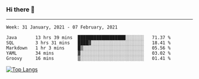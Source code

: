 ### Hi there 👋
---
<!--START_SECTION:waka-->
```text
Week: 31 January, 2021 - 07 February, 2021

Java       13 hrs 39 mins  ██████████████████░░░░░░░   71.37 % 
SQL        3 hrs 31 mins   ████▓░░░░░░░░░░░░░░░░░░░░   18.41 % 
Markdown   1 hr 3 mins     █▒░░░░░░░░░░░░░░░░░░░░░░░   05.56 % 
YAML       34 mins         ▓░░░░░░░░░░░░░░░░░░░░░░░░   03.02 % 
Groovy     16 mins         ▒░░░░░░░░░░░░░░░░░░░░░░░░   01.41 % 
```
<!--END_SECTION:waka-->

[![Top Langs](https://github-readme-stats.vercel.app/api/top-langs/?username=HyunAh-iia&layout=compact)](https://github.com/anuraghazra/github-readme-stats)
<!--
**HyunAh-iia/HyunAh-iia** is a ✨ _special_ ✨ repository because its `README.md` (this file) appears on your GitHub profile.

Here are some ideas to get you started:

- 🔭 I’m currently working on ...
- 🌱 I’m currently learning ...
- 👯 I’m looking to collaborate on ...
- 🤔 I’m looking for help with ...
- 💬 Ask me about ...
- 📫 How to reach me: ...
- 😄 Pronouns: ...
- ⚡ Fun fact: ...
-->
